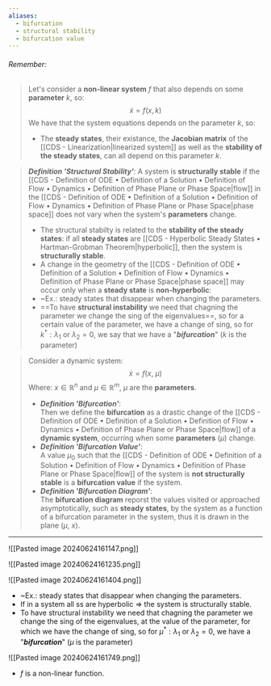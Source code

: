 ```yaml
---
aliases:
  - bifurcation
  - structural stability
  - bifurcation value
---
```

###### *Remember*:

> Let's consider a **non-linear system** $f$ that also depends on some **parameter** $k$, so:$$\dot x = f(x, k)$$We have that the system equations depends on the parameter $k$, so:
> - The **steady states**, their existance, the **Jacobian matrix** of the [[CDS - Linearization|linearized system]] as well as the **stability of the steady states**, can all depend on this parameter $k$.

> ***Definition 'Structural Stability'***:
> A system is **structurally stable** if the [[CDS - Definition of ODE • Definition of a Solution • Definition of Flow • Dynamics • Definition of Phase Plane or Phase Space|flow]] in the [[CDS - Definition of ODE • Definition of a Solution • Definition of Flow • Dynamics • Definition of Phase Plane or Phase Space|phase space]] does not vary when the system's **parameters** change.
> - The structural stabilty is related to the **stability of the steady states**: if all **steady states** are [[CDS - Hyperbolic Steady States • Hartman-Grobman Theorem|hyperbolic]], then the system is **structurally stable**.
> - A change in the geometry of the [[CDS - Definition of ODE • Definition of a Solution • Definition of Flow • Dynamics • Definition of Phase Plane or Phase Space|phase space]] may occur only when a **steady state** is **non-hyperbolic**:
> - ~Ex.: steady states that disappear when changing the parameters.
> - ==To have **structural instability** we need that chagning the parameter we change the sing of the eigenvalues==, so for a certain value of the parameter, we have a change of sing, so for $k^* : \lambda_1 \text{ or } \lambda_2 = 0$, we say that we have a "***bifurcation***" ($k$ is the parameter)

> Consider a dynamic system:$$\dot x = f(x,\  \mu) $$Where: $x \in \mathbb{R}^{n}$ and $\mu \in \mathbb{R}^{m}$, $\mu$ are the **parameters**.
> - ***Definition 'Bifurcation'***:<br>Then we define the **bifurcation** as a drastic change of the [[CDS - Definition of ODE • Definition of a Solution • Definition of Flow • Dynamics • Definition of Phase Plane or Phase Space|flow]] of a **dynamic system**, occurring when some **parameters** $(\mu)$ change.
> - ***Definition 'Bifurcation Value'***:<br>A value $\mu_0$ such that the [[CDS - Definition of ODE • Definition of a Solution • Definition of Flow • Dynamics • Definition of Phase Plane or Phase Space|flow]] of the system is **not structurally stable** is a **bifurcation value** if the system.
> - ***Definition 'Bifurcation Diagram'***:<br>The **bifurcation diagram** reporst the values visited or approached asymptotically, such as **steady states**, by the system as a function of a bifurcation parameter in the system, thus it is drawn in the plane $(\mu,\ x)$.

----
![[Pasted image 20240624161147.png]]

![[Pasted image 20240624161235.png]]

![[Pasted image 20240624161404.png]]
- ~Ex.: steady states that disappear when changing the parameters.
- If in a system all ss are hyperbolic ⇒ the system is structurally stable.
- To have structural instability we need that chagning the parameter we change the sing of the eigenvalues, at the value of the parameter, for which we have the change of sing, so for $\mu^* : \lambda_1 \text{ or } \lambda_2 = 0$, we have a "***bifurcation***" ($\mu$ is the parameter)

![[Pasted image 20240624161749.png]]
- $f$ is a non-linear function.